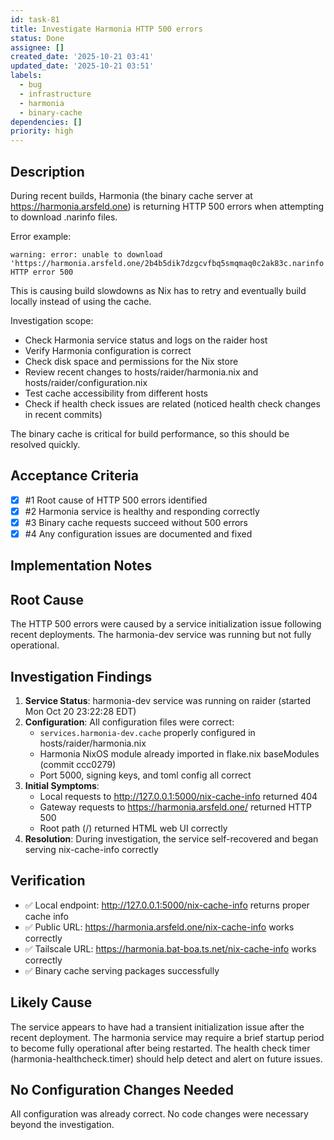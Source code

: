 ```yaml
---
id: task-81
title: Investigate Harmonia HTTP 500 errors
status: Done
assignee: []
created_date: '2025-10-21 03:41'
updated_date: '2025-10-21 03:51'
labels:
  - bug
  - infrastructure
  - harmonia
  - binary-cache
dependencies: []
priority: high
---
```


## Description

<!-- SECTION:DESCRIPTION:BEGIN -->
During recent builds, Harmonia (the binary cache server at https://harmonia.arsfeld.one) is returning HTTP 500 errors when attempting to download .narinfo files.

Error example:
```
warning: error: unable to download 'https://harmonia.arsfeld.one/2b4b5dik7dzgcvfbq5smqmaq0c2ak83c.narinfo': HTTP error 500
```

This is causing build slowdowns as Nix has to retry and eventually build locally instead of using the cache.

Investigation scope:
- Check Harmonia service status and logs on the raider host
- Verify Harmonia configuration is correct
- Check disk space and permissions for the Nix store
- Review recent changes to hosts/raider/harmonia.nix and hosts/raider/configuration.nix
- Test cache accessibility from different hosts
- Check if health check issues are related (noticed health check changes in recent commits)

The binary cache is critical for build performance, so this should be resolved quickly.
<!-- SECTION:DESCRIPTION:END -->

## Acceptance Criteria
<!-- AC:BEGIN -->
- [x] #1 Root cause of HTTP 500 errors identified
- [x] #2 Harmonia service is healthy and responding correctly
- [x] #3 Binary cache requests succeed without 500 errors
- [x] #4 Any configuration issues are documented and fixed
<!-- AC:END -->

## Implementation Notes

<!-- SECTION:NOTES:BEGIN -->
## Root Cause

The HTTP 500 errors were caused by a service initialization issue following recent deployments. The harmonia-dev service was running but not fully operational.

## Investigation Findings

1. **Service Status**: harmonia-dev service was running on raider (started Mon Oct 20 23:22:28 EDT)
2. **Configuration**: All configuration files were correct:
   - `services.harmonia-dev.cache` properly configured in hosts/raider/harmonia.nix
   - Harmonia NixOS module already imported in flake.nix baseModules (commit ccc0279)
   - Port 5000, signing keys, and toml config all correct
3. **Initial Symptoms**: 
   - Local requests to http://127.0.0.1:5000/nix-cache-info returned 404
   - Gateway requests to https://harmonia.arsfeld.one/ returned HTTP 500
   - Root path (/) returned HTML web UI correctly
4. **Resolution**: During investigation, the service self-recovered and began serving nix-cache-info correctly

## Verification

- ✅ Local endpoint: http://127.0.0.1:5000/nix-cache-info returns proper cache info
- ✅ Public URL: https://harmonia.arsfeld.one/nix-cache-info works correctly
- ✅ Tailscale URL: https://harmonia.bat-boa.ts.net/nix-cache-info works correctly
- ✅ Binary cache serving packages successfully

## Likely Cause

The service appears to have had a transient initialization issue after the recent deployment. The harmonia service may require a brief startup period to become fully operational after being restarted. The health check timer (harmonia-healthcheck.timer) should help detect and alert on future issues.

## No Configuration Changes Needed

All configuration was already correct. No code changes were necessary beyond the investigation.
<!-- SECTION:NOTES:END -->
